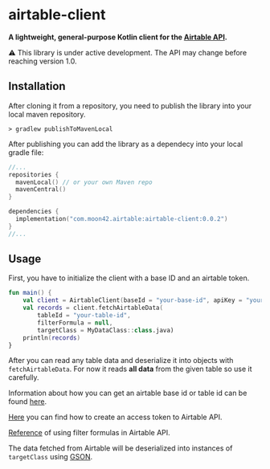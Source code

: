 # airtable-client

**A lightweight, general-purpose Kotlin client for the [Airtable API](https://airtable.com/api).**

⚠️ This library is under active development. The API may change before reaching version 1.0.

## Installation

After cloning it from a repository, you need to publish the library into your local maven repository.

```
> gradlew publishToMavenLocal
```

After publishing you can add the library as a dependecy into your local gradle file:

```kotlin
//...
repositories {
  mavenLocal() // or your own Maven repo
  mavenCentral()
}

dependencies {
  implementation("com.moon42.airtable:airtable-client:0.0.2")
}
//...
```

## Usage

First, you have to initialize the client with a base ID and an airtable token. 

```kotlin
fun main() {
    val client = AirtableClient(baseId = "your-base-id", apiKey = "your-api-key")
    val records = client.fetchAirtableData(
        tableId = "your-table-id", 
        filterFormula = null,
        targetClass = MyDataClass::class.java)
    println(records)
}
```

After you can read any table data and deserialize it into objects with ``fetchAirtableData``. For now it reads **all data** from the given table so use it carefully.

Information about how you can get an airtable base id or table id can be found [here](https://support.airtable.com/docs/finding-airtable-ids#finding-base-table-and-view-ids-from-urls).

[Here](https://support.airtable.com/docs/creating-personal-access-tokens) you can find how to create an access token to Airtable API.

[Reference](https://support.airtable.com/docs/airtable-web-api-using-filterbyformula-or-sort-parameters) of using filter formulas in Airtable API.

The data fetched from Airtable will be deserialized into instances of ``targetClass`` using [GSON](https://github.com/google/gson).  